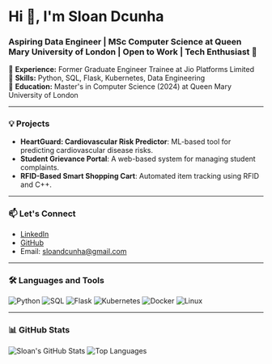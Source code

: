 # Hi 👋, I'm Sloan Dcunha
### Aspiring Data Engineer | MSc Computer Science at Queen Mary University of London | Open to Work | Tech Enthusiast 🚀

🔹 **Experience:** Former Graduate Engineer Trainee at Jio Platforms Limited  
🔹 **Skills:** Python, SQL, Flask, Kubernetes, Data Engineering  
🔹 **Education:** Master's in Computer Science (2024) at Queen Mary University of London  

---

### 💡 **Projects**
- **HeartGuard: Cardiovascular Risk Predictor**: ML-based tool for predicting cardiovascular disease risks.
- **Student Grievance Portal**: A web-based system for managing student complaints.
- **RFID-Based Smart Shopping Cart**: Automated item tracking using RFID and C++.

---

### 📫 **Let's Connect**
- [LinkedIn](www.linkedin.com/in/sloan-dcunha-1627731b4)
- [GitHub](https://github.com/Sloan-007)
- Email: sloandcunha@gmail.com

---

### 🛠 **Languages and Tools**
![Python](https://img.shields.io/badge/Python-3776AB?style=for-the-badge&logo=python&logoColor=white)
![SQL](https://img.shields.io/badge/SQL-4479A1?style=for-the-badge&logo=postgresql&logoColor=white)
![Flask](https://img.shields.io/badge/Flask-000000?style=for-the-badge&logo=flask&logoColor=white)
![Kubernetes](https://img.shields.io/badge/Kubernetes-326CE5?style=for-the-badge&logo=kubernetes&logoColor=white)
![Docker](https://img.shields.io/badge/Docker-2496ED?style=for-the-badge&logo=docker&logoColor=white)
![Linux](https://img.shields.io/badge/Linux-FCC624?style=for-the-badge&logo=linux&logoColor=black)

---

### 📊 **GitHub Stats**
![Sloan's GitHub Stats](https://github-readme-stats.vercel.app/api?username=Sloan-007&show_icons=true&theme=dark)
![Top Languages](https://github-readme-stats.vercel.app/api/top-langs/?username=Sloan-007&layout=compact&theme=dark)

